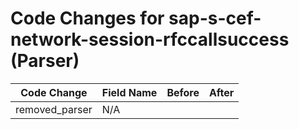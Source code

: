 # Code Changes for sap-s-cef-network-session-rfccallsuccess (Parser)

| Code Change | Field Name | Before | After |
|-------------|------------|--------|-------|
| removed_parser | N/A |  |  |